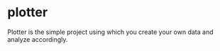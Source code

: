 # plotter

 Plotter is the simple project using which you create your own data and analyze accordingly.
